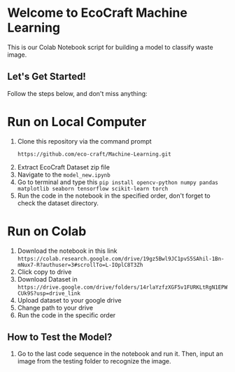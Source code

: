 # Welcome to EcoCraft Machine Learning

This is our Colab Notebook script for building a model to classify waste image.

## Let's Get Started!

Follow the steps below, and don't miss anything:
# Run on Local Computer
1. Clone this repository via the command prompt
   ```
   https://github.com/eco-craft/Machine-Learning.git
   ```
2. Extract EcoCraft Dataset zip file
3. Navigate to the `model_new.ipynb`
3. Go to terminal and type this `pip install opencv-python numpy pandas matplotlib seaborn tensorflow scikit-learn torch`
4. Run the code in the notebook in the specified order, don't forget to check the dataset directory.
# Run on Colab
1. Download the notebook in this link `https://colab.research.google.com/drive/19gz5Bwl9JC1pvS5SAhil-1Bn-mNux7-R?authuser=3#scrollTo=L-IOplC8T3Zh`
2. Click copy to drive
3. Download Dataset in `https://drive.google.com/drive/folders/14rlaYzfzXGF5v1FURKLtRgN1EPWCUk9S?usp=drive_link`
4. Upload dataset to your google drive
5. Change path to your drive
6. Run the code in the specific order


## How to Test the Model?
1. Go to the last code sequence in the notebook and run it. Then, input an image from the testing folder to recognize the image.
